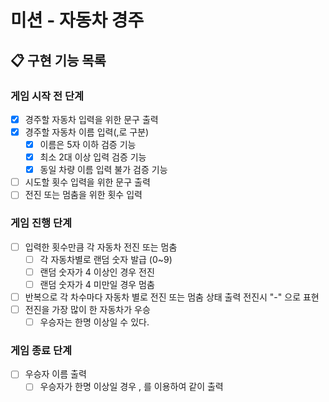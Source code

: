 # 미션 - 자동차 경주

## 📋 구현 기능 목록

### 게임 시작 전 단계
- [x] 경주할 자동차 입력을 위한 문구 출력
- [x] 경주할 자동차 이름 입력(,로 구분)
  - [x] 이름은 5자 이하 검증 기능
  - [x] 최소 2대 이상 입력 검증 기능
  - [x] 동일 차량 이름 입력 불가 검증 기능
- [ ] 시도할 횟수 입력을 위한 문구 출력
- [ ] 전진 또는 멈춤을 위한 횟수 입력
  
### 게임 진행 단계
- [ ] 입력한 횟수만큼 각 자동차 전진 또는 멈춤
  - [ ] 각 자동차별로 랜덤 숫자 발급 (0~9)
  - [ ] 랜덤 숫자가 4 이상인 경우 전진
  - [ ] 랜덤 숫자가 4 미만일 경우 멈춤
- [ ] 반복으로 각 차수마다 자동차 별로 전진 또는 멈춤 상태 출력 전진시 "-" 으로 표현
- [ ] 전진을 가장 많이 한 자동차가 우승
  - [ ] 우승자는 한명 이상일 수 있다.

### 게임 종료 단계
- [ ] 우승자 이름 출력
  - [ ] 우승자가 한명 이상일 경우 , 를 이용하여 같이 출력